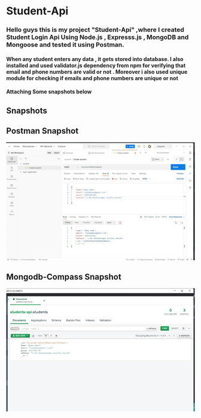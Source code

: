 # Student-Api
<div><h3>Hello guys this is my project "Student-Api" ,where I created Student Login Api Using Node.js , Expresss.js , MongoDB and Mongoose and tested it using Postman.</h3></div>
<div><h4>When any student enters any data , it gets stored into database. I also installed and used validator.js dependency from npm for verifying that  email and phone numbers are valid or not . Moreover i also used unique module for checking if emails and phone numbers are unique or not </h4>
 <div><h4>Attaching Some snapshots below </h4></div>
 <h2> Snapshots </h2>
<div>
  <h2>Postman Snapshot </h2>
  <img src="images/postman-screenshot.jpeg">
</div>
<h2>Mongodb-Compass Snapshot</h2>
<div>
  <img src ="images/Mongodb-compass-ss.jpeg">
  </div>
